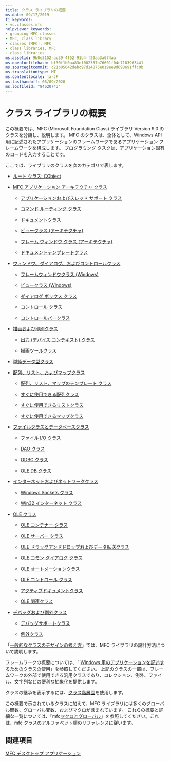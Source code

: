 ```yaml
---
title: クラス ライブラリの概要
ms.date: 09/17/2019
f1_keywords:
- vc.classes.mfc
helpviewer_keywords:
- grouping MFC classes
- MFC, class library
- classes [MFC], MFC
- class libraries, MFC
- class libraries
ms.assetid: 9b0e3152-ac39-4f52-91b4-f20aa3a674aa
ms.openlocfilehash: bf30f1b0aa83ef002337b76601f04c7103963441
ms.sourcegitcommit: c21b05042debc97d14875e019ee9d698691ffc0b
ms.translationtype: MT
ms.contentlocale: ja-JP
ms.lasthandoff: 06/09/2020
ms.locfileid: "84620743"
---
```

# <a name="class-library-overview"></a>クラス ライブラリの概要

この概要では、MFC (Microsoft Foundation Class) ライブラリ Version 9.0 のクラスを分類し、説明します。 MFC のクラスは、全体として、Windows API 用に記述されたアプリケーションのフレームワークであるアプリケーション フレームワークを構成します。 プログラミング タスクは、アプリケーション固有のコードを入力することです。

ここでは、ライブラリのクラスを次のカテゴリで表します。

- [ルート クラス: CObject](root-class-cobject.md)

- [MFC アプリケーション アーキテクチャ クラス](mfc-application-architecture-classes.md)

  - [アプリケーションおよびスレッド サポート クラス](application-and-thread-support-classes.md)

  - [コマンド ルーティング クラス](command-routing-classes.md)

  - [ドキュメントクラス](document-classes.md)

  - [ビュークラス (アーキテクチャ)](view-classes-architecture.md)

  - [フレーム ウィンドウ クラス (アーキテクチャ)](frame-window-classes-architecture.md)

  - [ドキュメントテンプレートクラス](document-template-classes.md)

- [ウィンドウ、ダイアログ、およびコントロールクラス](window-dialog-and-control-classes.md)

  - [フレームウィンドウクラス (Windows)](frame-window-classes-windows.md)

  - [ビュークラス (Windows)](view-classes-windows.md)

  - [ダイアログ ボックス クラス](dialog-box-classes.md)

  - [コントロール クラス](control-classes.md)

  - [コントロールバークラス](control-bar-classes.md)

- [描画および印刷クラス](drawing-and-printing-classes.md)

  - [出力 (デバイス コンテキスト) クラス](output-device-context-classes.md)

  - [描画ツールクラス](drawing-tool-classes.md)

- [単純データ型クラス](simple-data-type-classes.md)

- [配列、リスト、およびマップクラス](array-list-and-map-classes.md)

  - [配列、リスト、マップのテンプレート クラス](template-classes-for-arrays-lists-and-maps.md)

  - [すぐに使用できる配列クラス](ready-to-use-array-classes.md)

  - [すぐに使用できるリストクラス](ready-to-use-list-classes.md)

  - [すぐに使用できるマップクラス](ready-to-use-map-classes.md)

- [ファイルクラスとデータベースクラス](file-and-database-classes.md)

  - [ファイル I/O クラス](file-i-o-classes.md)

  - [DAO クラス](dao-classes.md)

  - [ODBC クラス](odbc-classes.md)

  - [OLE DB クラス](ole-db-classes.md)

- [インターネットおよびネットワーククラス](internet-and-networking-classes.md)

  - [Windows Sockets クラス](windows-sockets-classes.md)

  - [Win32 インターネット クラス](win32-internet-classes.md)

- [OLE クラス](ole-classes.md)

  - [OLE コンテナー クラス](ole-container-classes.md)

  - [OLE サーバー クラス](ole-server-classes.md)

  - [OLE ドラッグアンドドロップおよびデータ転送クラス](ole-drag-and-drop-and-data-transfer-classes.md)

  - [OLE コモン ダイアログ クラス](ole-common-dialog-classes.md)

  - [OLE オートメーションクラス](ole-automation-classes.md)

  - [OLE コントロール クラス](ole-control-classes.md)

  - [アクティブドキュメントクラス](active-document-classes.md)

  - [OLE 関連クラス](ole-related-classes.md)

- [デバッグおよび例外クラス](debugging-and-exception-classes.md)

  - [デバッグサポートクラス](debugging-support-classes.md)

  - [例外クラス](exception-classes.md)

「[一般的なクラスのデザインの考え方](general-class-design-philosophy.md)」では、MFC ライブラリの設計方法について説明します。

フレームワークの概要については、「 [Windows 用のアプリケーションを記述するためのクラスの使用](using-the-classes-to-write-applications-for-windows.md)」を参照してください。 上記のクラスの一部は、フレームワークの外部で使用できる汎用クラスであり、コレクション、例外、ファイル、文字列などの便利な抽象化を提供します。

クラスの継承を表示するには、[クラス階層図](hierarchy-chart.md)を使用します。

この概要で示されているクラスに加えて、MFC ライブラリには多くのグローバル関数、グローバル変数、およびマクロが含まれています。 これらの概要と詳細な一覧については、「mfc[マクロとグローバル](reference/mfc-macros-and-globals.md)」を参照してください。これは、mfc クラスのアルファベット順のリファレンスに従います。

## <a name="see-also"></a>関連項目

[MFC デスクトップ アプリケーション](mfc-desktop-applications.md)
